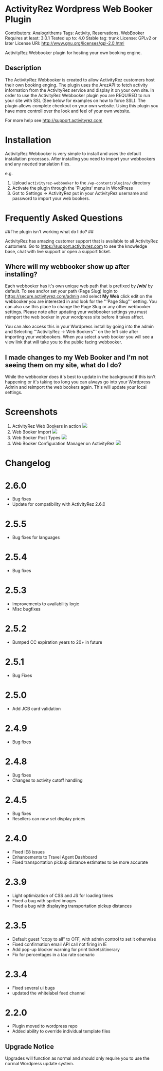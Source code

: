 # ActivityRez Wordpress Web Booker Plugin #
Contributors: Analogrithems
Tags: Activity, Reservations, WebBooker
Requires at least: 3.0.1
Tested up to: 4.0
Stable tag: trunk
License: GPLv2 or later
License URI: http://www.gnu.org/licenses/gpl-2.0.html

ActivityRez Webbooker plugin for hosting your own booking engine.

## Description ##

The ActivityRez Webbooker is created to allow ActivityRez customers host their own booking enging. The plugin uses the ArezAPI
to fetch activity information from the ActivityRez service and display it on your own site.  In order to use the ActivityRez Webbooker
plugin you are REQUIRED to run your site with SSL (See below for examples on how to force SSL).  The plugin allows complete checkout
on your own website.  Using this plugin you have more controll over the look and feel of your own website.

For more help see http://support.activityrez.com

# Installation #

ActivityRez Webbooker is very simple to install and uses the default installation processes. After installing you need to import your
webbookers and any needed translation files.

e.g.

1. Upload `activityrez-webbooker` to the `/wp-content/plugins/` directory
2. Activate the plugin through the 'Plugins' menu in WordPress
3. Got to Settings -> ActivityRez put in your ActivityRez username and password to import your web bookers.

# Frequently Asked Questions #

##The plugin isn't working what do I do? ##

ActivityRez has amazing customer support that is available to all ActivityRez customers.  Go to https://support.activityrez.com to see the knowledge base, 
chat with live support or open a support ticket.

## Where will my webbooker show up after installing? ##

Each webbooker has it's own unique web path that is prefixed by **/wb/** by default.  To see and/or set your path (Page Slug) login to
https://secure.activityrez.com/admin and select **My Web** click edit on the webbooker you are interested in and look for the '''Page Slug''' 
setting. You can also use this place to change the Page Slug or any other webbooker settings.  Please note after updating your webbooker 
settings you must reimport the web booker in your wordpress site before it takes affect.

You can also access this in your Wordpress install by going into the admin and Selecting '''ActivityRez -> Web Bookers''' on the left side 
after importing your webbookers.  When you select a web booker you will see a view link that will take you to the public facing webbooker.


## I made changes to my Web Booker and I'm not seeing them on my site, what do I do? ##

While the webbooker does it's best to update in the background if this isn't happening or it's taking too long you can always go into your
Wordpress Admin and reimport the web bookers again.  This will update your local settings.

# Screenshots #

1. ActivityRez Web Bookers in action ![](https://raw.github.com/ActivityRez/arez-web-booker/feature-wprepo/assets/screenshot-1.png)
2. Web Booker Import ![](https://raw.github.com/ActivityRez/arez-web-booker/feature-wprepo/assets/screenshot-2.png)
3. Web Booker Post Types ![](https://raw.github.com/ActivityRez/arez-web-booker/feature-wprepo/assets/screenshot-3.png)
4. Web Booker Configuration Manager on ActivityRez ![](https://raw.github.com/ActivityRez/arez-web-booker/feature-wprepo/assets/screenshot-4.png)

# Changelog #

# 2.6.0 #
* Bug fixes
* Update for compatibility with ActivityRez 2.6.0

# 2.5.5 #
* Bug fixes for languages

# 2.5.4 #
* Bug fixes

# 2.5.3 #
* Improvements to availability logic
* Misc bugfixes

# 2.5.2 #
* Bumped CC expiration years to 20+ in future

# 2.5.1 #
* Bug Fixes

# 2.5.0 #
* Add JCB card validation

# 2.4.9 #
* Bug fixes

# 2.4.8 #
* Bug fixes
* Changes to activity cutoff handling

# 2.4.5 #
* Bug fixes
* Resellers can now set display prices

# 2.4.0 #
* Fixed IE8 issues
* Enhancements to Travel Agent Dashboard
* Fixed transportation pickup distance estimates to be more accurate

# 2.3.9 #
* Light optimization of CSS and JS for loading times
* Fixed a bug with sprited images
* Fixed a bug with displaying transportation pickup distances

# 2.3.5 #
* Default guest "copy to all" to OFF, with admin control to set it otherwise
* Fixed confirmation email API call not firing in IE
* Add pop-up blocker warning for print tickets/itinerary
* Fix for percentages in a tax rate scenario

# 2.3.4 #
* Fixed several ui bugs
* updated the whitelabel feed channel

# 2.2.0 #
* Plugin moved to wordpress repo
* Added ability to override individual template files

## Upgrade Notice ##
Upgrades will function as normal and should only require you to use the normal Wordpress update system.
